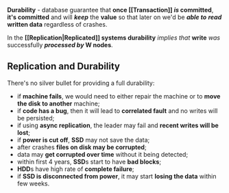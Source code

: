 **Durability** - database guarantee that 
	**once [[Transaction]] *is* committed**, 
		**it's committed** 
		and will ***keep*** the **value**
	so that
		 later on we'd be ***able to***  ***read*** **written data** regardless of crashes.

In the **[[Replication|Replicated]] systems durability** 
*implies that* **write** *was* successfully ***processed by* W nodes**.

## Replication and Durability

There's no silver bullet for providing a full durability:
- if **machine fails**, we would need to either repair the machine or to **move the disk to another** machine;
- if **code has a bug**, then it will lead to **correlated fault** and no writes will be persisted;
- if using **async replication**, the leader may fail and **recent writes will be lost**;
- if **power is cut off**, **SSD** may not save the data;
- after crashes **files on disk may be corrupted**;
- data may **get corrupted over time** without it being detected;
- within first 4 years, **SSD**s start to have **bad blocks**;
- **HDD**s have high rate of **complete failure**;
- if **SSD is disconnected from power**, it may start **losing the data** within few weeks.
